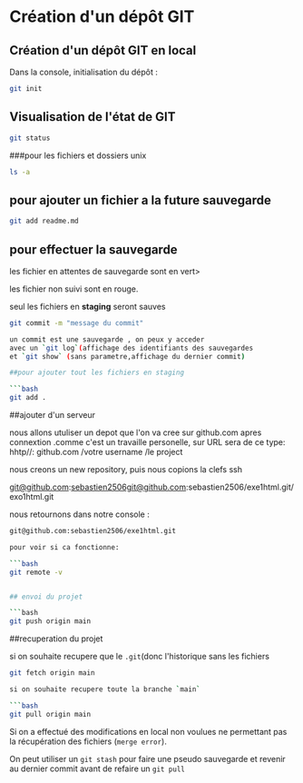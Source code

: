 # Création d'un dépôt GIT

## Création d'un dépôt GIT en local

Dans la console, initialisation du dépôt :

```bash
git init
```
## Visualisation de l'état de GIT

```bash
git status
```
###pour les fichiers et dossiers unix 

```bash
ls -a
```

## pour ajouter un fichier a la future sauvegarde 
```bash
git add readme.md
````
## pour effectuer la sauvegarde 

les fichier en attentes de sauvegarde sont en vert>

les fichier non suivi sont en rouge.

seul les fichiers en **staging** seront sauves

``` bash
git commit -m "message du commit"

un commit est une sauvegarde , on peux y acceder
avec un `git log`(affichage des identifiants des sauvegardes
et `git show` (sans parametre,affichage du dernier commit)

##pour ajouter tout les fichiers en staging

```bash
git add .
```
##ajouter d'un serveur 

nous allons utuliser un depot que l'on va cree sur github.com
apres connextion .comme c'est un travaille personelle, sur URL sera 
de ce type: hhtp//: github.com /votre username /le project 

nous creons un new repository, puis nous copions la clefs ssh 

git@github.com:sebastien2506git@github.com:sebastien2506/exe1html.git/exo1html.git

nous retournons dans notre console :

```bash
git@github.com:sebastien2506/exe1html.git

pour voir si ca fonctionne:

```bash 
git remote -v


## envoi du projet

```bash
git push origin main 
```
##recuperation du projet 

si on souhaite recupere que le `.git`(donc l'historique sans les fichiers

```bash
git fetch origin main

si on souhaite recupere toute la branche `main`

```bash 
git pull origin main 
```

Si on a effectué des modifications en local non voulues ne permettant pas 
la récupération des fichiers (`merge error`).

On peut utiliser un `git stash` pour faire une pseudo sauvegarde et revenir au dernier commit
avant de refaire un `git pull`

